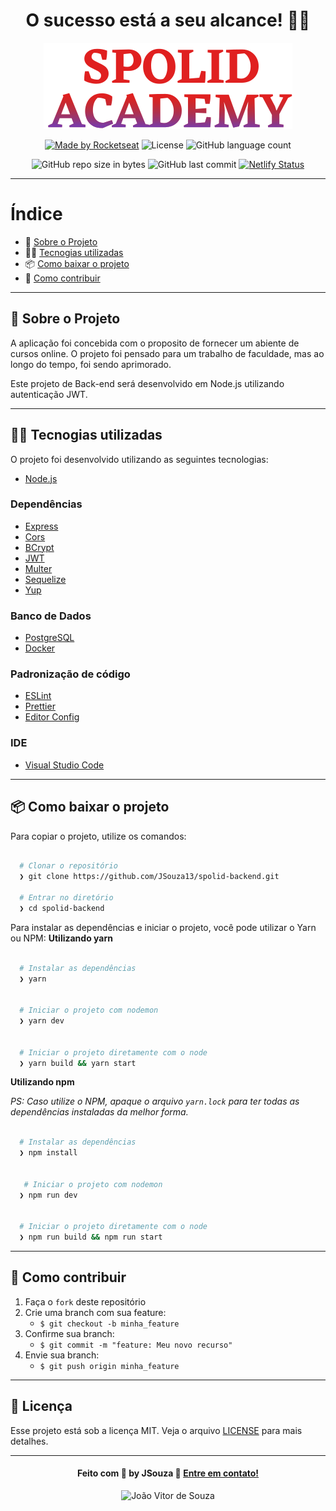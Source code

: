 <div align="center">

# **O sucesso está a seu alcance!** 🦸‍♂️

  ![Spolid Academy](./img/logo.svg)

  [![Made by Rocketseat](https://img.shields.io/badge/made%20by-JSouza-red)](https://www.linkedin.com/in/joaovitor-souza/)
  ![License](https://img.shields.io/badge/license-MIT-blue)
  ![GitHub language count](https://img.shields.io/github/languages/count/jerp86/iniciando-back-end)

  ![GitHub repo size in bytes](https://img.shields.io/github/repo-size/JSouza13/spolid-backend)
  ![GitHub last commit](https://img.shields.io/github/last-commit/JSouza13/spolid-backend)
  [![Netlify Status](https://api.netlify.com/api/v1/badges/381badd0-cf6d-48b5-8ba8-d712ea7886a6/deploy-status)](https://spolidacademy.netlify.app/)

</div>

---

# Índice

- :rocket: [Sobre o Projeto](#rocket-sobre-o-projeto)
- 👨‍💻️ [Tecnogias utilizadas](#%EF%B8%8F-tecnogias-utilizadas)
- 📦️ [Como baixar o projeto](#%EF%B8%8F-como-baixar-o-projeto)
- 🤔️ [Como contribuir](#%EF%B8%8F-como-contribuir)

---

## :rocket: Sobre o Projeto

A aplicação foi concebida com o proposito de fornecer um abiente de cursos online. O projeto foi pensado para um trabalho de faculdade, mas ao longo do tempo, foi sendo aprimorado.

Este projeto de Back-end será desenvolvido em Node.js utilizando autenticação JWT.

---

## 👨‍💻️ Tecnogias utilizadas

O projeto foi desenvolvido utilizando as seguintes tecnologias:

- [Node.js](https://nodejs.org/)

### Dependências

- [Express](https://expressjs.com/)
- [Cors](https://developer.mozilla.org/pt-BR/docs/Web/HTTP/Controle_Acesso_CORS)
- [BCrypt](https://github.com/kelektiv/node.bcrypt.js)
- [JWT](https://jwt.io/)
- [Multer](https://github.com/expressjs/multer)
- [Sequelize](https://sequelize.org/)
- [Yup](https://github.com/jquense/yup)

### Banco de Dados

- [PostgreSQL](https://www.postgresql.org/)
- [Docker](https://www.docker.com/)

### Padronização de código

- [ESLint](https://eslint.org/)
- [Prettier](https://prettier.io/)
- [Editor Config](https://editorconfig.org/)

### IDE

- [Visual Studio Code](https://code.visualstudio.com/)

---

## 📦️ Como baixar o projeto

Para copiar o projeto, utilize os comandos:

```bash

  # Clonar o repositório
  ❯ git clone https://github.com/JSouza13/spolid-backend.git

  # Entrar no diretório
  ❯ cd spolid-backend

```

Para instalar as dependências e iniciar o projeto, você pode utilizar o Yarn ou NPM:
**Utilizando yarn**

```bash

  # Instalar as dependências
  ❯ yarn


  # Iniciar o projeto com nodemon
  ❯ yarn dev


  # Iniciar o projeto diretamente com o node
  ❯ yarn build && yarn start

```

**Utilizando npm**

*PS: Caso utilize o NPM, apaque o arquivo `yarn.lock` para ter todas as dependências instaladas da melhor forma.*

```bash

  # Instalar as dependências
  ❯ npm install


   # Iniciar o projeto com nodemon
  ❯ npm run dev


  # Iniciar o projeto diretamente com o node
  ❯ npm run build && npm run start

```

---

## 🤔️ Como contribuir

1. Faça o `fork` deste repositório
2. Crie uma branch com sua feature:
   - `$ git checkout -b minha_feature`
3. Confirme sua branch:
   - `$ git commit -m "feature: Meu novo recurso"`
4. Envie sua branch:
   - `$ git push origin minha_feature`

---

## :memo: Licença

Esse projeto está sob a licença MIT. Veja o arquivo [LICENSE](LICENSE.md) para mais detalhes.

---

<div align="center">

#### Feito com :blue_heart: by JSouza :wave: [Entre em contato!](mailto:jooao_souza@hotmail.com)

![João Vitor de Souza](https://img.shields.io/badge/LinkedIn-Jsouza-0e76a8?style=flat&logoColor=white&logo=linkedin)

</div>
